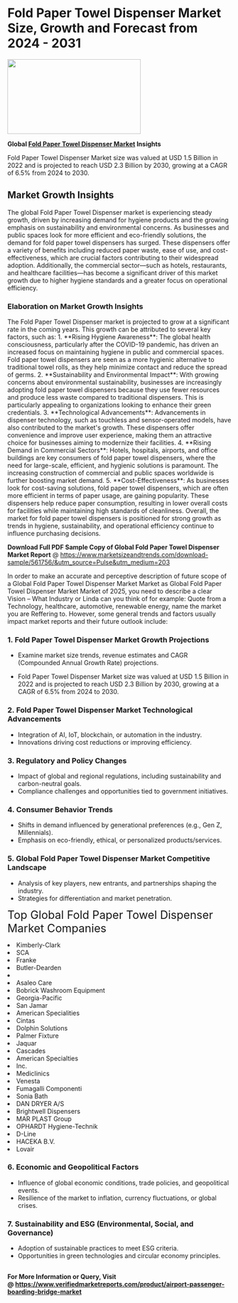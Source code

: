 <H1>Fold Paper Towel Dispenser Market Size, Growth and Forecast from 2024 - 2031</H1><img class="aligncenter size-medium wp-image-584254" src="https://thirdeyenews.in/wp-content/uploads/2024/09/Global-Market-Research-300x168.jpeg" alt="" width="300" height="168" /><p><strong>Global&nbsp;<a href="https://www.marketsizeandtrends.com/download-sample/561756/&amp;utm_source=Pulse&amp;utm_medium=203">Fold Paper Towel Dispenser Market</a> Insights</strong></p><p>Fold Paper Towel Dispenser Market size was valued at USD 1.5 Billion in 2022 and is projected to reach USD 2.3 Billion by 2030, growing at a CAGR of 6.5% from 2024 to 2030.</p><p><h2>Market Growth Insights</h2> The global Fold Paper Towel Dispenser market is experiencing steady growth, driven by increasing demand for hygiene products and the growing emphasis on sustainability and environmental concerns. As businesses and public spaces look for more efficient and eco-friendly solutions, the demand for fold paper towel dispensers has surged. These dispensers offer a variety of benefits including reduced paper waste, ease of use, and cost-effectiveness, which are crucial factors contributing to their widespread adoption. Additionally, the commercial sector—such as hotels, restaurants, and healthcare facilities—has become a significant driver of this market growth due to higher hygiene standards and a greater focus on operational efficiency. <h3>Elaboration on Market Growth Insights</h3> The Fold Paper Towel Dispenser market is projected to grow at a significant rate in the coming years. This growth can be attributed to several key factors, such as: 1. **Rising Hygiene Awareness**: The global health consciousness, particularly after the COVID-19 pandemic, has driven an increased focus on maintaining hygiene in public and commercial spaces. Fold paper towel dispensers are seen as a more hygienic alternative to traditional towel rolls, as they help minimize contact and reduce the spread of germs. 2. **Sustainability and Environmental Impact**: With growing concerns about environmental sustainability, businesses are increasingly adopting fold paper towel dispensers because they use fewer resources and produce less waste compared to traditional dispensers. This is particularly appealing to organizations looking to enhance their green credentials. 3. **Technological Advancements**: Advancements in dispenser technology, such as touchless and sensor-operated models, have also contributed to the market's growth. These dispensers offer convenience and improve user experience, making them an attractive choice for businesses aiming to modernize their facilities. 4. **Rising Demand in Commercial Sectors**: Hotels, hospitals, airports, and office buildings are key consumers of fold paper towel dispensers, where the need for large-scale, efficient, and hygienic solutions is paramount. The increasing construction of commercial and public spaces worldwide is further boosting market demand. 5. **Cost-Effectiveness**: As businesses look for cost-saving solutions, fold paper towel dispensers, which are often more efficient in terms of paper usage, are gaining popularity. These dispensers help reduce paper consumption, resulting in lower overall costs for facilities while maintaining high standards of cleanliness. Overall, the market for fold paper towel dispensers is positioned for strong growth as trends in hygiene, sustainability, and operational efficiency continue to influence purchasing decisions. </p><p><span class=""><strong>Download Full PDF Sample Copy of Global Fold Paper Towel Dispenser Market Report</strong> @ <a href="https://www.marketsizeandtrends.com/download-sample/561756/&amp;utm_source=Pulse&amp;utm_medium=203" target="_blank">https://www.marketsizeandtrends.com/download-sample/561756/&amp;utm_source=Pulse&amp;utm_medium=203</a></span></p><p>In order to make an accurate and perceptive description of future scope of a Global&nbsp;Fold Paper Towel Dispenser Market Market as Global&nbsp;Fold Paper Towel Dispenser Market Market of 2025, you need to describe a clear Vision &ndash; What Industry or Linda can you think of for example: Quote from a Technology, healthcare, automotive, renewable energy, name the market you are Reffering to. However, some general trends and factors usually impact market reports and their future outlook include:</p><h3>1.&nbsp;<strong>Fold Paper Towel Dispenser Market Growth Projections</strong></h3><ul><li>Examine market size trends, revenue estimates and CAGR (Compounded Annual Growth Rate) projections.</li><li><p>Fold Paper Towel Dispenser Market size was valued at USD 1.5 Billion in 2022 and is projected to reach USD 2.3 Billion by 2030, growing at a CAGR of 6.5% from 2024 to 2030.</p></li></ul><h3>2.&nbsp;<strong>Fold Paper Towel Dispenser Market Technological Advancements</strong></h3><ul><li>Integration of AI, IoT, blockchain, or automation in the industry.</li><li>Innovations driving cost reductions or improving efficiency.</li></ul><h3>3.&nbsp;<strong>Regulatory and Policy Changes</strong></h3><ul><li>Impact of global and regional regulations, including sustainability and carbon-neutral goals.</li><li>Compliance challenges and opportunities tied to government initiatives.</li></ul><h3>4.&nbsp;<strong>Consumer Behavior Trends</strong></h3><ul><li>Shifts in demand influenced by generational preferences (e.g., Gen Z, Millennials).</li><li>Emphasis on eco-friendly, ethical, or personalized products/services.</li></ul><h3>5.&nbsp;<strong>Global Fold Paper Towel Dispenser Market Competitive Landscape</strong></h3><ul><li>Analysis of key players, new entrants, and partnerships shaping the industry.</li><li>Strategies for differentiation and market penetration.</li></ul><p data-pm-slice="1 1 []"><span style="color: inherit; font-family: inherit; font-size: 25px;">Top Global Fold Paper Towel Dispenser Market Companies</span></p><div class="" data-test-id=""><p><li>Kimberly-Clark</li><li> SCA</li><li> Franke</li><li> Butler-Dearden</li><li></li><li> Asaleo Care</li><li> Bobrick Washroom Equipment</li><li> Georgia-Pacific</li><li> San Jamar</li><li> American Specialities</li><li> Cintas</li><li> Dolphin Solutions</li><li> Palmer Fixture</li><li> Jaquar</li><li> Cascades</li><li> American Specialties</li><li> Inc.</li><li> Mediclinics</li><li> Venesta</li><li> Fumagalli Componenti</li><li> Sonia Bath</li><li> DAN DRYER A/S</li><li> Brightwell Dispensers</li><li> MAR PLAST Group</li><li> OPHARDT Hygiene-Technik</li><li> D-Line</li><li> HACEKA B.V.</li><li> Lovair</li></p></div><h3>6.&nbsp;<strong>Economic and Geopolitical Factors</strong></h3><ul><li>Influence of global economic conditions, trade policies, and geopolitical events.</li><li>Resilience of the market to inflation, currency fluctuations, or global crises.</li></ul><h3>7.&nbsp;<strong>Sustainability and ESG (Environmental, Social, and Governance)</strong></h3><ul><li>Adoption of sustainable practices to meet ESG criteria.</li><li>Opportunities in green technologies and circular economy principles.</li></ul><h2><strong style="font-size: 14px;">For More Information or Query, Visit @&nbsp;</strong><a style="background-color: #ffffff; font-size: 14px;" href="https://www.marketsizeandtrends.com/report/fold-paper-towel-dispenser-market/" target="_blank">https://www.verifiedmarketreports.com/product/airport-passenger-boarding-bridge-market</a></h2>
